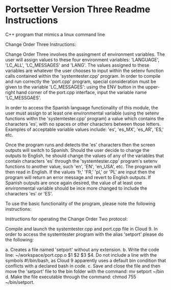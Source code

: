 # Portsetter Version Three Readme Instructions
C++ program that mimics a linux command line

Change Order Three Instructions:

Change Order Three involves the assingment of environment variables. The user will assign values to these four environment
variables: 'LANGUAGE', 'LC_ALL', 'LC_MESSAGES' and 'LANG'. The values assigned to these variables are whatever the user 
chooses to input within the setenv function calls contained within the 'systemtester.cpp' program. In order to compile and run correctly the  'port.cpp' program, special consideration must be given to the variable 'LC_MESSAGES': using the ENV button in the upper-right hand corner of the port.cpp interface, input the variable name 'LC_MESSGAES'. 

In order to access the Spanish language functionality of this module, 
the user must assign to at least one environmental variable (using the setenv functions withn the 'systemtester.cpp' program)  a value which contains the characters 'es', with no spaces or other characters between those letters. Examples of acceptable variable values include: 'es', 'es_MX', 'es_AR', 'ES,' etc. 

Once the program runs and detects the 'es' characters then the screen outputs will switch to Spanish. 
Should the user decide to change the outputs to English, he should change the values of any of the variables that contain
characters 'es'  through the 'systemtester.cpp' program's setenv functions to another value, such 'en', 'EN', 'en_USA', etc. 
The program will then read in English. If the values 'fr,' 'FR,' 'pl,' or 'PL' are input then the program will return an
error message and revert to English outputs. If Spanish outputs are once again desired, the value of at least one environmental
variable should be ince more changed to include the characters 'es' or 'ES'.

To use the basic functionality of the program, please note the following instructions:

Instructions for operating the Change Order Two protocol:

Compile and launch the systemtester.cpp and port.cpp file in Cloud 9.
In order to access the systemtester program with the alias 'setport' please do the following:

a. Creates a file named 'setport' without any extension.
b. Write the code line: ~/workspace/port.cpp.o $1 $2 $3 $4. Do not include a line with the symbols #!/bin/bash, 
as Cloud 9 apparently uses a default bin condition that conflicts with a declared bash in code.
c. Save and close the file and then move the 'setport' file to the bin folder with the command: mv setport ~/bin
d. Make the file executable through the command: chmod 755 ~/bin/setport.
